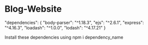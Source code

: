 # Blog-Website

"dependencies": {
    "body-parser": "^1.18.3",
    "ejs": "^2.6.1",
    "express": "^4.16.3",
    "loadash": "^1.0.0",
    "lodash": "^4.17.21"
  }
  
 Install these dependencies using npm i dependency_name 
